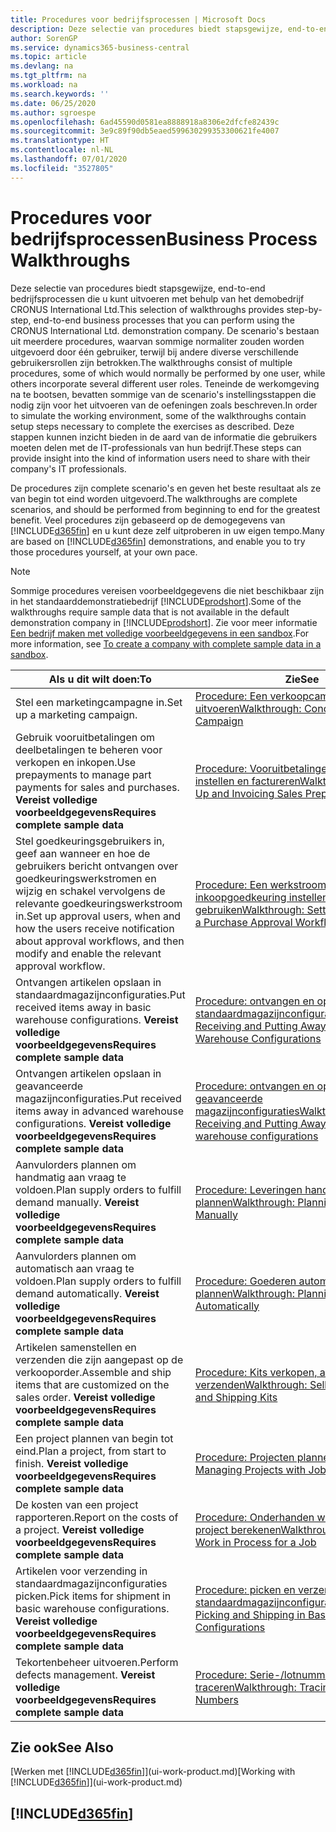 ```yaml
---
title: Procedures voor bedrijfsprocessen | Microsoft Docs
description: Deze selectie van procedures biedt stapsgewijze, end-to-end bedrijfsprocessen die u kunt uitvoeren met behulp van het demobedrijf CRONUS International Ltd. De scenario's bestaan uit meerdere procedures, waarvan sommige normaliter zouden worden uitgevoerd door één gebruiker, terwijl bij andere diverse verschillende gebruikersrollen zijn betrokken. Teneinde de werkomgeving na te bootsen, bevatten sommige van de scenario's instellingsstappen die nodig zijn voor het uitvoeren van de oefeningen zoals beschreven. Deze stappen kunnen inzicht bieden in de aard van de informatie die gebruikers moeten delen met de IT-professionals van hun bedrijf.
author: SorenGP
ms.service: dynamics365-business-central
ms.topic: article
ms.devlang: na
ms.tgt_pltfrm: na
ms.workload: na
ms.search.keywords: ''
ms.date: 06/25/2020
ms.author: sgroespe
ms.openlocfilehash: 6ad45590d0581ea8888918a8306e2dfcfe82439c
ms.sourcegitcommit: 3e9c89f90db5eaed599630299353300621fe4007
ms.translationtype: HT
ms.contentlocale: nl-NL
ms.lasthandoff: 07/01/2020
ms.locfileid: "3527805"
---
```

# <a name="business-process-walkthroughs"></a><span data-ttu-id="6d3f5-106">Procedures voor bedrijfsprocessen</span><span class="sxs-lookup"><span data-stu-id="6d3f5-106">Business Process Walkthroughs</span></span>

<span data-ttu-id="6d3f5-107">Deze selectie van procedures biedt stapsgewijze, end-to-end bedrijfsprocessen die u kunt uitvoeren met behulp van het demobedrijf CRONUS International Ltd.</span><span class="sxs-lookup"><span data-stu-id="6d3f5-107">This selection of walkthroughs provides step-by-step, end-to-end business processes that you can perform using the CRONUS International Ltd. demonstration company.</span></span> <span data-ttu-id="6d3f5-108">De scenario's bestaan uit meerdere procedures, waarvan sommige normaliter zouden worden uitgevoerd door één gebruiker, terwijl bij andere diverse verschillende gebruikersrollen zijn betrokken.</span><span class="sxs-lookup"><span data-stu-id="6d3f5-108">The walkthroughs consist of multiple procedures, some of which would normally be performed by one user, while others incorporate several different user roles.</span></span> <span data-ttu-id="6d3f5-109">Teneinde de werkomgeving na te bootsen, bevatten sommige van de scenario's instellingsstappen die nodig zijn voor het uitvoeren van de oefeningen zoals beschreven.</span><span class="sxs-lookup"><span data-stu-id="6d3f5-109">In order to simulate the working environment, some of the walkthroughs contain setup steps necessary to complete the exercises as described.</span></span> <span data-ttu-id="6d3f5-110">Deze stappen kunnen inzicht bieden in de aard van de informatie die gebruikers moeten delen met de IT-professionals van hun bedrijf.</span><span class="sxs-lookup"><span data-stu-id="6d3f5-110">These steps can provide insight into the kind of information users need to share with their company's IT professionals.</span></span>  

 <span data-ttu-id="6d3f5-111">De procedures zijn complete scenario's en geven het beste resultaat als ze van begin tot eind worden uitgevoerd.</span><span class="sxs-lookup"><span data-stu-id="6d3f5-111">The walkthroughs are complete scenarios, and should be performed from beginning to end for the greatest benefit.</span></span> <span data-ttu-id="6d3f5-112">Veel procedures zijn gebaseerd op de demogegevens van [!INCLUDE[d365fin](includes/d365fin_md.md)] en u kunt deze zelf uitproberen in uw eigen tempo.</span><span class="sxs-lookup"><span data-stu-id="6d3f5-112">Many are based on [!INCLUDE[d365fin](includes/d365fin_md.md)] demonstrations, and enable you to try those procedures yourself, at your own pace.</span></span>  

> [!NOTE]
> <span data-ttu-id="6d3f5-113">Sommige procedures vereisen voorbeeldgegevens die niet beschikbaar zijn in het standaarddemonstratiebedrijf [!INCLUDE[prodshort](includes/prodshort.md)].</span><span class="sxs-lookup"><span data-stu-id="6d3f5-113">Some of the walkthroughs require sample data that is not available in the default demonstration company in [!INCLUDE[prodshort](includes/prodshort.md)].</span></span> <span data-ttu-id="6d3f5-114">Zie voor meer informatie [Een bedrijf maken met volledige voorbeeldgegevens in een sandbox](across-how-create-sandbox-environment.md#to-create-a-company-with-complete-sample-data-in-a-sandbox).</span><span class="sxs-lookup"><span data-stu-id="6d3f5-114">For more information, see [To create a company with complete sample data in a sandbox](across-how-create-sandbox-environment.md#to-create-a-company-with-complete-sample-data-in-a-sandbox).</span></span>

|<span data-ttu-id="6d3f5-115">Als u dit wilt doen:</span><span class="sxs-lookup"><span data-stu-id="6d3f5-115">To</span></span>|<span data-ttu-id="6d3f5-116">Zie</span><span class="sxs-lookup"><span data-stu-id="6d3f5-116">See</span></span>|  
|--------|---------|  
|<span data-ttu-id="6d3f5-117">Stel een marketingcampagne in.</span><span class="sxs-lookup"><span data-stu-id="6d3f5-117">Set up a marketing campaign.</span></span>|[<span data-ttu-id="6d3f5-118">Procedure: Een verkoopcampagne uitvoeren</span><span class="sxs-lookup"><span data-stu-id="6d3f5-118">Walkthrough: Conducting a Sales Campaign</span></span>](walkthrough-conducting-a-sales-campaign.md)|  
|<span data-ttu-id="6d3f5-119">Gebruik vooruitbetalingen om deelbetalingen te beheren voor verkopen en inkopen.</span><span class="sxs-lookup"><span data-stu-id="6d3f5-119">Use prepayments to manage part payments for sales and purchases.</span></span> <span data-ttu-id="6d3f5-120">**Vereist volledige voorbeeldgegevens**</span><span class="sxs-lookup"><span data-stu-id="6d3f5-120">**Requires complete sample data**</span></span> |[<span data-ttu-id="6d3f5-121">Procedure: Vooruitbetalingen verkoop instellen en factureren</span><span class="sxs-lookup"><span data-stu-id="6d3f5-121">Walkthrough: Setting Up and Invoicing Sales Prepayments</span></span>](walkthrough-setting-up-and-invoicing-sales-prepayments.md)|  
|<span data-ttu-id="6d3f5-122">Stel goedkeuringsgebruikers in, geef aan wanneer en hoe de gebruikers bericht ontvangen over goedkeuringswerkstromen en wijzig en schakel vervolgens de relevante goedkeuringswerkstroom in.</span><span class="sxs-lookup"><span data-stu-id="6d3f5-122">Set up approval users, when and how the users receive notification about approval workflows, and then modify and enable the relevant approval workflow.</span></span>|[<span data-ttu-id="6d3f5-123">Procedure: Een werkstroom voor inkoopgoedkeuring instellen en gebruiken</span><span class="sxs-lookup"><span data-stu-id="6d3f5-123">Walkthrough: Setting Up and Using a Purchase Approval Workflow</span></span>](walkthrough-setting-up-and-using-a-purchase-approval-workflow.md)|  
|<span data-ttu-id="6d3f5-124">Ontvangen artikelen opslaan in standaardmagazijnconfiguraties.</span><span class="sxs-lookup"><span data-stu-id="6d3f5-124">Put received items away in basic warehouse configurations.</span></span> <span data-ttu-id="6d3f5-125">**Vereist volledige voorbeeldgegevens**</span><span class="sxs-lookup"><span data-stu-id="6d3f5-125">**Requires complete sample data**</span></span>|[<span data-ttu-id="6d3f5-126">Procedure: ontvangen en opslaan in standaardmagazijnconfiguraties</span><span class="sxs-lookup"><span data-stu-id="6d3f5-126">Walkthrough: Receiving and Putting Away in Basic Warehouse Configurations</span></span>](walkthrough-receiving-and-putting-away-in-basic-warehousing.md)|  
|<span data-ttu-id="6d3f5-127">Ontvangen artikelen opslaan in geavanceerde magazijnconfiguraties.</span><span class="sxs-lookup"><span data-stu-id="6d3f5-127">Put received items away in advanced warehouse configurations.</span></span> <span data-ttu-id="6d3f5-128">**Vereist volledige voorbeeldgegevens**</span><span class="sxs-lookup"><span data-stu-id="6d3f5-128">**Requires complete sample data**</span></span>|[<span data-ttu-id="6d3f5-129">Procedure: ontvangen en opslaan in geavanceerde magazijnconfiguraties</span><span class="sxs-lookup"><span data-stu-id="6d3f5-129">Walkthrough: Receiving and Putting Away in advanced warehouse configurations</span></span>](walkthrough-receiving-and-putting-away-in-advanced-warehousing.md)|  
|<span data-ttu-id="6d3f5-130">Aanvulorders plannen om handmatig aan vraag te voldoen.</span><span class="sxs-lookup"><span data-stu-id="6d3f5-130">Plan supply orders to fulfill demand manually.</span></span> <span data-ttu-id="6d3f5-131">**Vereist volledige voorbeeldgegevens**</span><span class="sxs-lookup"><span data-stu-id="6d3f5-131">**Requires complete sample data**</span></span>|[<span data-ttu-id="6d3f5-132">Procedure: Leveringen handmatig plannen</span><span class="sxs-lookup"><span data-stu-id="6d3f5-132">Walkthrough: Planning Supplies Manually</span></span>](walkthrough-planning-supplies-manually.md)|  
|<span data-ttu-id="6d3f5-133">Aanvulorders plannen om automatisch aan vraag te voldoen.</span><span class="sxs-lookup"><span data-stu-id="6d3f5-133">Plan supply orders to fulfill demand automatically.</span></span> <span data-ttu-id="6d3f5-134">**Vereist volledige voorbeeldgegevens**</span><span class="sxs-lookup"><span data-stu-id="6d3f5-134">**Requires complete sample data**</span></span>|[<span data-ttu-id="6d3f5-135">Procedure: Goederen automatisch plannen</span><span class="sxs-lookup"><span data-stu-id="6d3f5-135">Walkthrough: Planning Supplies Automatically</span></span>](walkthrough-planning-supplies-automatically.md)|  
|<span data-ttu-id="6d3f5-136">Artikelen samenstellen en verzenden die zijn aangepast op de verkooporder.</span><span class="sxs-lookup"><span data-stu-id="6d3f5-136">Assemble and ship items that are customized on the sales order.</span></span> <span data-ttu-id="6d3f5-137">**Vereist volledige voorbeeldgegevens**</span><span class="sxs-lookup"><span data-stu-id="6d3f5-137">**Requires complete sample data**</span></span>|[<span data-ttu-id="6d3f5-138">Procedure: Kits verkopen, assembleren en verzenden</span><span class="sxs-lookup"><span data-stu-id="6d3f5-138">Walkthrough: Selling, Assembling, and Shipping Kits</span></span>](walkthrough-selling-assembling-and-shipping-kits.md)|  
|<span data-ttu-id="6d3f5-139">Een project plannen van begin tot eind.</span><span class="sxs-lookup"><span data-stu-id="6d3f5-139">Plan a project, from start to finish.</span></span> <span data-ttu-id="6d3f5-140">**Vereist volledige voorbeeldgegevens**</span><span class="sxs-lookup"><span data-stu-id="6d3f5-140">**Requires complete sample data**</span></span>|[<span data-ttu-id="6d3f5-141">Procedure: Projecten plannen</span><span class="sxs-lookup"><span data-stu-id="6d3f5-141">Walkthrough: Managing Projects with Jobs</span></span>](walkthrough-managing-projects-with-jobs.md)|  
|<span data-ttu-id="6d3f5-142">De kosten van een project rapporteren.</span><span class="sxs-lookup"><span data-stu-id="6d3f5-142">Report on the costs of a project.</span></span> <span data-ttu-id="6d3f5-143">**Vereist volledige voorbeeldgegevens**</span><span class="sxs-lookup"><span data-stu-id="6d3f5-143">**Requires complete sample data**</span></span>|[<span data-ttu-id="6d3f5-144">Procedure: Onderhanden werk voor een project berekenen</span><span class="sxs-lookup"><span data-stu-id="6d3f5-144">Walkthrough: Calculating Work in Process for a Job</span></span>](walkthrough-calculating-work-in-process-for-a-job.md)|  
|<span data-ttu-id="6d3f5-145">Artikelen voor verzending in standaardmagazijnconfiguraties picken.</span><span class="sxs-lookup"><span data-stu-id="6d3f5-145">Pick items for shipment in basic warehouse configurations.</span></span> <span data-ttu-id="6d3f5-146">**Vereist volledige voorbeeldgegevens**</span><span class="sxs-lookup"><span data-stu-id="6d3f5-146">**Requires complete sample data**</span></span>|[<span data-ttu-id="6d3f5-147">Procedure: picken en verzenden in standaardmagazijnconfiguraties</span><span class="sxs-lookup"><span data-stu-id="6d3f5-147">Walkthrough: Picking and Shipping in Basic Warehouse Configurations</span></span>](walkthrough-picking-and-shipping-in-basic-warehousing.md)|  
|<span data-ttu-id="6d3f5-148">Tekortenbeheer uitvoeren.</span><span class="sxs-lookup"><span data-stu-id="6d3f5-148">Perform defects management.</span></span> <span data-ttu-id="6d3f5-149">**Vereist volledige voorbeeldgegevens**</span><span class="sxs-lookup"><span data-stu-id="6d3f5-149">**Requires complete sample data**</span></span>|[<span data-ttu-id="6d3f5-150">Procedure: Serie-/lotnummers traceren</span><span class="sxs-lookup"><span data-stu-id="6d3f5-150">Walkthrough: Tracing Serial-Lot Numbers</span></span>](walkthrough-tracing-serial-lot-numbers.md)|  

## <a name="see-also"></a><span data-ttu-id="6d3f5-151">Zie ook</span><span class="sxs-lookup"><span data-stu-id="6d3f5-151">See Also</span></span>

<span data-ttu-id="6d3f5-152">[Werken met [!INCLUDE[d365fin](includes/d365fin_md.md)]](ui-work-product.md)</span><span class="sxs-lookup"><span data-stu-id="6d3f5-152">[Working with [!INCLUDE[d365fin](includes/d365fin_md.md)]](ui-work-product.md)</span></span>  

## [!INCLUDE[d365fin](includes/free_trial_md.md)]  
